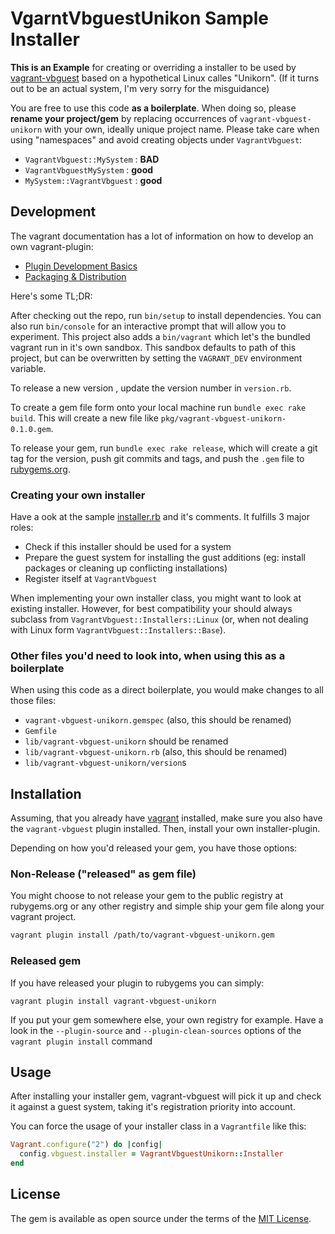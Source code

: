 # VgarntVbguestUnikon Sample Installer

**This is an Example** for creating or overriding a installer to be used by [vagrant-vbguest](https://github.com/dotless-de/vagrant-vbguest) based on a hypothetical Linux calles "Unikorn". (If it turns out to be an actual system, I'm very sorry for the misguidance)


You are free to use this code **as a boilerplate**. When doing so, please **rename your project/gem** by replacing occurrences of `vagrant-vbguest-unikorn` with your own, ideally unique project name.
Please take care when using "namespaces" and avoid creating objects under `VagrantVbguest`:

- `VagrantVbguest::MySystem` : **BAD**
- `VagrantVbguestMySystem` : **good**
- `MySystem::VagrantVbguest` : **good**

## Development

The vagrant documentation has a lot of information on how to develop an own vagrant-plugin:

* [Plugin Development Basics](https://www.vagrantup.com/docs/plugins/development-basics.html)
* [Packaging & Distribution](https://www.vagrantup.com/docs/plugins/packaging.html)

Here's some TL;DR:

After checking out the repo, run `bin/setup` to install dependencies. 
You can also run `bin/console` for an interactive prompt that will allow you to experiment.
This project also adds a `bin/vagrant` which let's the bundled vagrant run in it's own sandbox. This sandbox defaults to path of this project, but can be overwritten by setting the `VAGRANT_DEV` environment variable.

To release a new version , update the version number in `version.rb`.

To create a gem file form onto your local machine run `bundle exec rake build`. This will create a new file like `pkg/vagrant-vbguest-unikorn-0.1.0.gem`. 

To release your gem, run `bundle exec rake release`, which will create a git tag for the version, push git commits and tags, and push the `.gem` file to [rubygems.org](https://rubygems.org).

### Creating your own installer

Have a ook at the sample [installer.rb](https://github.com/dotless-de/vagrant-vbguest/tree/master/testdrive/vagrant-vbguest-unikorn/lib/vagrant-vbguest-unikorn/installer.rb) and it's comments. It fulfills 3 major roles:

- Check if this installer should be used for a system
- Prepare the guest system for installing the gust additions (eg: install packages or cleaning up conflicting installations)
- Register itself at `VagrantVbguest`

When implementing your own installer class, you might want to look  at existing installer.
However, for best compatibility your should always subclass from `VagrantVbguest::Installers::Linux` (or, when not dealing with Linux form `VagrantVbguest::Installers::Base`).

### Other files you'd need to look into, when using this as a boilerplate

When using this code as a direct boilerplate, you would make changes to all those files:

* `vagrant-vbguest-unikorn.gemspec` (also, this should be renamed)
* `Gemfile`
* `lib/vagrant-vbguest-unikorn` should be renamed
* `lib/vagrant-vbguest-unikorn.rb` (also, this should be renamed)
* `lib/vagrant-vbguest-unikorn/version`s

## Installation

Assuming, that you already have [vagrant](https://www.vagrantup.com/) installed, make sure you also have the `vagrant-vbguest` plugin installed. Then, install your own installer-plugin.

Depending on how you'd released your gem, you have those options:

### Non-Release ("released" as gem file)

You might choose to not release your gem to the public registry at rubygems.org or any other registry and simple ship your gem file along your vagrant project.

```bash
vagrant plugin install /path/to/vagrant-vbguest-unikorn.gem
```

### Released gem

If you have released your plugin to rubygems you can simply:

```
vagrant plugin install vagrant-vbguest-unikorn
```

If you put your gem somewhere else, your own registry for example. Have a look in the `--plugin-source` and `--plugin-clean-sources` options of the `vagrant plugin install` command


## Usage

After installing your installer gem, vagrant-vbguest will pick it up and check it against a guest system, taking it's registration priority into account.

You can force the usage of your installer class in a `Vagrantfile` like this:

```ruby
Vagrant.configure("2") do |config|
  config.vbguest.installer = VagrantVbguestUnikorn::Installer
end
```

## License

The gem is available as open source under the terms of the [MIT License](http://opensource.org/licenses/MIT).


